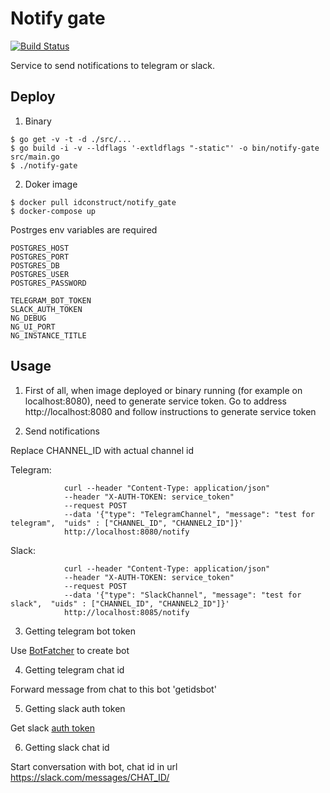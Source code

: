 # Notify gate
[![Build Status](https://travis-ci.org/inhuman/notify_gate.svg?branch=master)](https://travis-ci.org/inhuman/notify_gate)

Service to send notifications to telegram or slack.

## Deploy

1. Binary
```
$ go get -v -t -d ./src/...
$ go build -i -v --ldflags '-extldflags "-static"' -o bin/notify-gate src/main.go
$ ./notify-gate
```

2. Doker image
```
$ docker pull idconstruct/notify_gate
$ docker-compose up
```

Postrges env variables are required
```
POSTGRES_HOST
POSTGRES_PORT 
POSTGRES_DB 
POSTGRES_USER
POSTGRES_PASSWORD

TELEGRAM_BOT_TOKEN 
SLACK_AUTH_TOKEN
NG_DEBUG
NG_UI_PORT
NG_INSTANCE_TITLE

```

## Usage

1. First of all, when image deployed or binary running (for example on localhost:8080), need to generate service token. Go to address http://localhost:8080 and follow instructions to generate service token

2. Send notifications

Replace CHANNEL_ID with actual channel id

Telegram:
```
            curl --header "Content-Type: application/json" 
            --header "X-AUTH-TOKEN: service_token"
            --request POST 
            --data '{"type": "TelegramChannel", "message": "test for telegram",  "uids" : ["CHANNEL_ID", "CHANNEL2_ID"]}'
            http://localhost:8080/notify
```
Slack:
```
            curl --header "Content-Type: application/json" 
            --header "X-AUTH-TOKEN: service_token"
            --request POST 
            --data '{"type": "SlackChannel", "message": "test for slack",  "uids" : ["CHANNEL_ID", "CHANNEL2_ID"]}'
            http://localhost:8085/notify
```
3. Getting telegram bot token

Use [BotFatcher](https://www.siteguarding.com/en/how-to-get-telegram-bot-api-token) to create bot 

4. Getting telegram chat id

Forward message from chat to this bot 'getidsbot'

5. Getting slack auth token

Get slack [auth token](https://get.slack.help/hc/en-us/articles/215770388-Create-and-regenerate-API-tokens)

6. Getting slack chat id

Start conversation with bot, chat id in url https://slack.com/messages/CHAT_ID/


